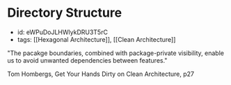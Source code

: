 # Directory Structure
* id: eWPuDoJLHWlykDRU3T5rC
* tags: [[Hexagonal Architecture]], [[Clean Architecture]]

"The pacakge boundaries, combined with package-private visibility, enable us to avoid unwanted dependencies between features."

Tom Hombergs, Get Your Hands Dirty on Clean Architecture, p27